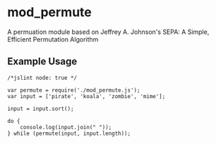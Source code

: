 mod_permute
===========

A permuation module based on Jeffrey A. Johnson's SEPA: A Simple, Efficient Permutation Algorithm

Example Usage
-------------

	/*jslint node: true */
	
	var permute = require('./mod_permute.js');
	var input = ['pirate', 'koala', 'zombie', 'mime'];
	
	input = input.sort();
	
	do {
	    console.log(input.join(" "));
	} while (permute(input, input.length));


